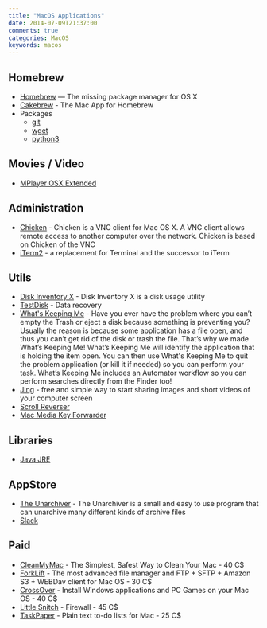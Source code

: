 ```yaml
---
title: "MacOS Applications"
date: 2014-07-09T21:37:00
comments: true
categories: MacOS
keywords: macos
---
```


## Homebrew
* [Homebrew](http://brew.sh/) — The missing package manager for OS X
* [Cakebrew](https://www.cakebrew.com/) - The Mac App for Homebrew
* Packages
	* [git](http://git-scm.com/)
	* [wget](https://www.gnu.org/software/wget/)
	* [python3](https://www.python.org/download/releases/3.0/)

## Movies / Video
* [MPlayer OSX Extended](http://mplayerosx.ch/)

## Administration
* [Chicken](http://chicken.sourceforge.net/) - Chicken is a VNC client for Mac OS X. A VNC client allows remote access to another computer over the network. Chicken is based on Chicken of the VNC
* [iTerm2](http://www.iterm2.com/) - a replacement for Terminal and the successor to iTerm

## Utils
* [Disk Inventory X](http://www.derlien.com/) - Disk Inventory X is a disk usage utility
* [TestDisk](http://www.cgsecurity.org/wiki/TestDisk) - Data recovery
* [What's Keeping Me](http://www.hamsoftengineering.com/products/wkm/wkm.html) - Have you ever have the problem where you can’t empty the Trash or eject a disk because something is preventing you? Usually the reason is because some application has a file open, and thus you can’t get rid of the disk or trash the file. That’s why we made What’s Keeping Me! What’s Keeping Me will identify the application that is holding the item open. You can then use What's Keeping Me to quit the problem application (or kill it if needed) so you can perform your task. What’s Keeping Me includes an Automator workflow so you can perform searches directly from the Finder too!
* [Jing](http://www.techsmith.com/jing.html) - free and simple way to start sharing images and short videos of your computer screen
* [Scroll Reverser](https://pilotmoon.com/scrollreverser/)
* [Mac Media Key Forwarder](http://milgra.com/mac-media-key-forwarder.html)

## Libraries
* [Java JRE](http://www.oracle.com/technetwork/java/javase/downloads/jre7-downloads-1880261.html)

## AppStore
* [The Unarchiver](https://itunes.apple.com/app/the-unarchiver/id425424353?mt=12&ls=1) - The Unarchiver is a small and easy to use program that can unarchive many different kinds of archive files
* [Slack](https://itunes.apple.com/app/slack/id803453959?ls=1&mt=12)

## Paid
* [CleanMyMac](http://macpaw.com/cleanmymac) - The Simplest, Safest Way to Clean Your Mac - 40 C$
* [ForkLift](http://www.binarynights.com/forklift/) - The most advanced file manager and FTP + SFTP + Amazon S3 + WEBDav client for Mac OS - 30 C$
* [CrossOver](http://www.codeweavers.com/products/) - Install Windows applications and PC Games on your Mac OS - 40 C$
* [Little Snitch](http://www.obdev.at/products/littlesnitch/index.html) - Firewall - 45 C$
* [TaskPaper](https://www.taskpaper.com/) - Plain text to-do lists for Mac - 25 C$
